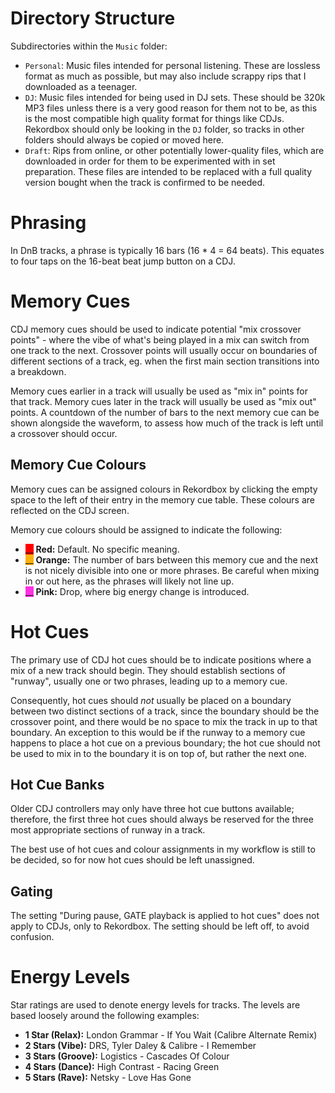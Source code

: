 # Directory Structure

Subdirectories within the `Music` folder:

* `Personal`: Music files intended for personal listening. These are lossless format as much as possible, but may also include scrappy rips that I downloaded as a teenager.
* `DJ`: Music files intended for being used in DJ sets. These should be 320k MP3 files unless there is a very good reason for them not to be, as this is the most compatible high quality format for things like CDJs. Rekordbox should only be looking in the `DJ` folder, so tracks in other folders should always be copied or moved here.
* `Draft`: Rips from online, or other potentially lower-quality files, which are downloaded in order for them to be experimented with in set preparation. These files are intended to be replaced with a full quality version bought when the track is confirmed to be needed.

# Phrasing

In DnB tracks, a phrase is typically 16 bars (16 * 4 = 64 beats). This equates to four taps on the 16-beat beat jump button on a CDJ.

# Memory Cues

CDJ memory cues should be used to indicate potential "mix crossover points" - where the vibe of what's being played in a mix can switch from one track to the next. Crossover points will usually occur on boundaries of different sections of a track, eg. when the first main section transitions into a breakdown.

Memory cues earlier in a track will usually be used as "mix in" points for that track. Memory cues later in the track will usually be used as "mix out" points. A countdown of the number of bars to the next memory cue can be shown alongside the waveform, to assess how much of the track is left until a crossover should occur.

## Memory Cue Colours

Memory cues can be assigned colours in Rekordbox by clicking the empty space to the left of their entry in the memory cue table. These colours are reflected on the CDJ screen.

Memory cue colours should be assigned to indicate the following:

* <span style="background-color: #ff0000">__</span> **Red:** Default. No specific meaning.
* <span style="background-color: #fcb10f">__</span> **Orange:** The number of bars between this memory cue and the next is not nicely divisible into one or more phrases. Be careful when mixing in or out here, as the phrases will likely not line up.
* <span style="background-color: #ff32e3">__</span> **Pink:** Drop, where big energy change is introduced.

# Hot Cues

The primary use of CDJ hot cues should be to indicate positions where a mix of a new track should begin. They should establish sections of "runway", usually one or two phrases, leading up to a memory cue.

Consequently, hot cues should *not* usually be placed on a boundary between two distinct sections of a track, since the boundary should be the crossover point, and there would be no space to mix the track in up to that boundary. An exception to this would be if the runway to a memory cue happens to place a hot cue on a previous boundary; the hot cue should not be used to mix in to the boundary it is on top of, but rather the next one.

## Hot Cue Banks

Older CDJ controllers may only have three hot cue buttons available; therefore, the first three hot cues should always be reserved for the three most appropriate sections of runway in a track.

The best use of hot cues and colour assignments in my workflow is still to be decided, so for now hot cues should be left unassigned.

## Gating

The setting "During pause, GATE playback is applied to hot cues" does not apply to CDJs, only to Rekordbox. The setting should be left off, to avoid confusion.

# Energy Levels

Star ratings are used to denote energy levels for tracks. The levels are based loosely around the following examples:

* **1 Star (Relax):** London Grammar - If You Wait (Calibre Alternate Remix)
* **2 Stars (Vibe):** DRS, Tyler Daley & Calibre - I Remember
* **3 Stars (Groove):** Logistics - Cascades Of Colour
* **4 Stars (Dance):** High Contrast - Racing Green
* **5 Stars (Rave):** Netsky - Love Has Gone
